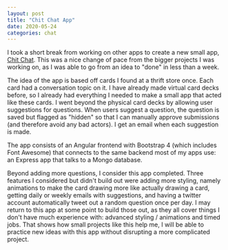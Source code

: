 ```yaml
---
layout: post
title: "Chit Chat App"
date: 2020-05-24
categories: chat
---
```


I took a short break from working on other apps to create a new small app, [Chit Chat][chit-chat]. This was a nice
change of pace from the bigger projects I was working on, as I was able to go from an idea to "done" in less than a week.

The idea of the app is based off cards I found at a thrift store once. Each card had a conversation topic on it. I 
have already made virtual card decks before, so I already had everything I needed to make a small app that 
acted like these cards. I went beyond the physical card decks by allowing user suggestions for questions. When users
suggest a question, the question is saved but flagged as "hidden" so that I can manually approve submissions 
(and therefore avoid any bad actors). I get 
an email when each suggestion is made.  

The app consists of an Angular frontend with Bootstrap 4 (which includes Font Awesome) that connects to the same backend 
most of my apps use: an Express app that talks to a Mongo database.

Beyond adding more questions, I consider this app completed. Three features I considered but didn't build out were 
adding more styling, namely animations to make the card drawing more like actually drawing a card, getting
daily or weekly emails with suggestions, and having a twitter account automatically tweet out a random question once 
per day. I may return to this app at some point to build those out, as they all cover things I don't have much
experience with: advanced styling / animations and timed jobs. 
That shows how small projects like this help me, I will be able to practice new ideas with this app
without disrupting a more complicated project. 

[chit-chat]: https://aoti-chit-chat.herokuapp.com/
